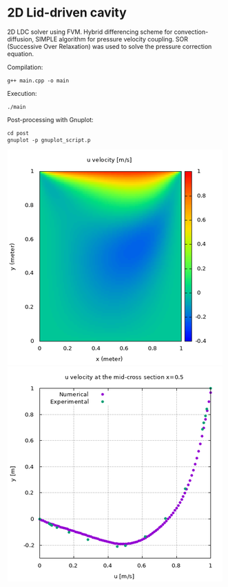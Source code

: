# 2D Lid-driven cavity

2D LDC solver using FVM. Hybrid differencing scheme for convection-diffusion, 
SIMPLE algorithm for pressure velocity coupling. SOR (Successive Over Relaxation) 
was used to solve the pressure correction equation. 

Compilation:
```
g++ main.cpp -o main
```
Execution:
```
./main
```
Post-processing with Gnuplot:
```
cd post
gnuplot -p gnuplot_script.p
```

![](post/contour_u.png)
![](post/numVSexp.png)
